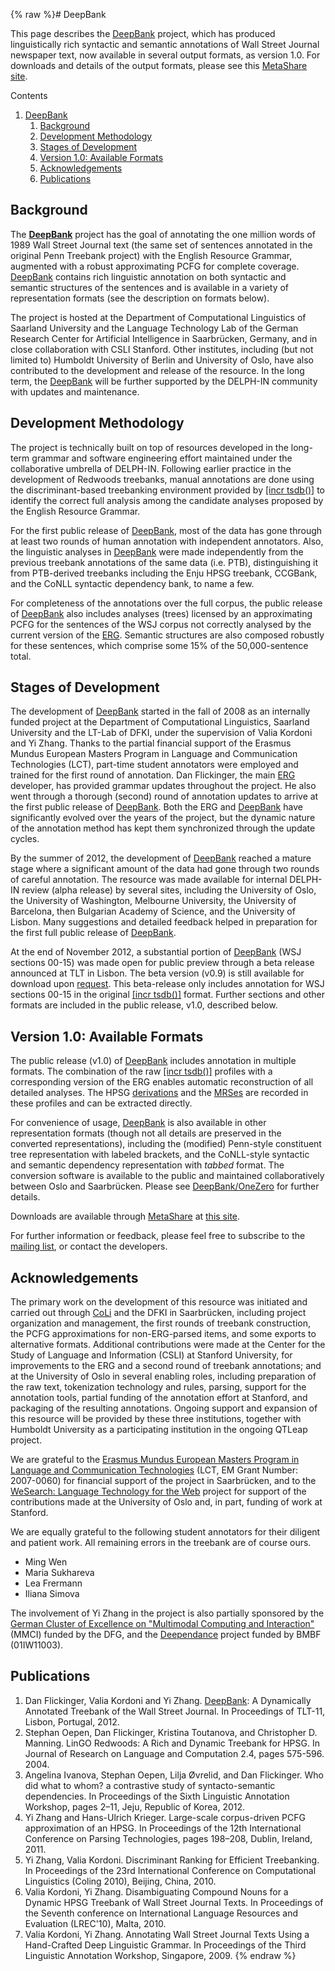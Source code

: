 {% raw %}# DeepBank

This page describes the [DeepBank](https://blog.inductorsoftware.com/docsproto/garage/DeepBank) project, which has produced
linguistically rich syntactic and semantic annotations of Wall Street
Journal newspaper text, now available in several output formats, as
version 1.0. For downloads and details of the output formats, please see
this [MetaShare
site](http://metashare.dfki.de/repository/browse/deepbank/d550713c0bd211e38e2e003048d082a41c57b04b11e146f1887ceb7158e2038c/).

Contents

1. [DeepBank](https://blog.inductorsoftware.com/docsproto/garage/DeepBank)
   1. [Background](https://blog.inductorsoftware.com/docsproto/garage/DeepBank)
   2. [Development Methodology](https://blog.inductorsoftware.com/docsproto/garage/DeepBank)
   3. [Stages of Development](https://blog.inductorsoftware.com/docsproto/garage/DeepBank)
   4. [Version 1.0: Available
Formats](https://blog.inductorsoftware.com/docsproto/garage/DeepBank)
   5. [Acknowledgements](https://blog.inductorsoftware.com/docsproto/garage/DeepBank)
   6. [Publications](https://blog.inductorsoftware.com/docsproto/garage/DeepBank)

<a name="Background"/>


## Background

The **[DeepBank](https://blog.inductorsoftware.com/docsproto/garage/DeepBank)** project has the goal of annotating the one
million words of 1989 Wall Street Journal text (the same set of
sentences annotated in the original Penn Treebank project) with the
English Resource Grammar, augmented with a robust approximating PCFG for
complete coverage. [DeepBank](https://blog.inductorsoftware.com/docsproto/garage/DeepBank) contains rich linguistic
annotation on both syntactic and semantic structures of the sentences
and is available in a variety of representation formats (see the
description on formats below).

The project is hosted at the Department of Computational Linguistics of
Saarland University and the Language Technology Lab of the German
Research Center for Artificial Intelligence in Saarbrücken, Germany, and
in close collaboration with CSLI Stanford. Other institutes, including
(but not limited to) Humboldt University of Berlin and University of
Oslo, have also contributed to the development and release of the
resource. In the long term, the [DeepBank](https://blog.inductorsoftware.com/docsproto/garage/DeepBank) will be further
supported by the DELPH-IN community with updates and maintenance.

<a name="Development_Methodology"/>


## Development Methodology

The project is technically built on top of resources developed in the
long-term grammar and software engineering effort maintained under the
collaborative umbrella of DELPH-IN. Following earlier practice in the
development of Redwoods treebanks, manual annotations are done using the
discriminant-based treebanking environment provided by [\[incr
tsdb()\]](http://www.delph-in.net/itsdb) to identify the correct full
analysis among the candidate analyses proposed by the English Resource
Grammar.

For the first public release of [DeepBank](https://blog.inductorsoftware.com/docsproto/garage/DeepBank), most of the data
has gone through at least two rounds of human annotation with
independent annotators. Also, the linguistic analyses in
[DeepBank](https://blog.inductorsoftware.com/docsproto/garage/DeepBank) were made independently from the previous treebank
annotations of the same data (i.e. PTB), distinguishing it from
PTB-derived treebanks including the Enju HPSG treebank, CCGBank, and the
CoNLL syntactic dependency bank, to name a few.

For completeness of the annotations over the full corpus, the public
release of [DeepBank](https://blog.inductorsoftware.com/docsproto/garage/DeepBank) also includes analyses (trees) licensed
by an approximating PCFG for the sentences of the WSJ corpus not
correctly analysed by the current version of the
[ERG](http://www.delph-in.net/erg). Semantic structures are also
composed robustly for these sentences, which comprise some 15% of the
50,000-sentence total.

<a name="Stages_of_Development"/>


## Stages of Development

The development of [DeepBank](https://blog.inductorsoftware.com/docsproto/garage/DeepBank) started in the fall of 2008 as
an internally funded project at the Department of Computational
Linguistics, Saarland University and the LT-Lab of DFKI, under the
supervision of Valia Kordoni and Yi Zhang.
Thanks to the partial financial support of the Erasmus Mundus European
Masters Program in Language and Communication Technologies (LCT),
part-time student annotators were employed and trained for the first
round of annotation. Dan Flickinger, the main
[ERG](http://www.delph-in.net/erg) developer, has provided grammar
updates throughout the project. He also went through a thorough (second)
round of annotation updates to arrive at the first public release of
[DeepBank](https://blog.inductorsoftware.com/docsproto/garage/DeepBank). Both the ERG and [DeepBank](https://blog.inductorsoftware.com/docsproto/garage/DeepBank) have
significantly evolved over the years of the project, but the dynamic
nature of the annotation method has kept them synchronized through the
update cycles.

By the summer of 2012, the development of [DeepBank](https://blog.inductorsoftware.com/docsproto/garage/DeepBank) reached a
mature stage where a significant amount of the data had gone through two
rounds of careful annotation. The resource was made available for
internal DELPH-IN review (alpha release) by several sites, including the
University of Oslo, the University of Washington, Melbourne University,
the University of Barcelona, then Bulgarian Academy of Science, and the
University of Lisbon. Many suggestions and detailed feedback helped in
preparation for the first full public release of [DeepBank](https://blog.inductorsoftware.com/docsproto/garage/DeepBank).

At the end of November 2012, a substantial portion of
[DeepBank](https://blog.inductorsoftware.com/docsproto/garage/DeepBank) (WSJ sections 00-15) was made open for public
preview through a beta release announced at TLT in Lisbon. The beta
version (v0.9) is still available for download upon
[request](http://www.coli.uni-saarland.de/projects/deepbank/request.cgi).
This beta-release only includes annotation for WSJ sections 00-15 in the
original [\[incr tsdb()\]](http://www.delph-in.net/itsdb) format.
Further sections and other formats are included in the public release,
v1.0, described below.

<a name="Version_1.0:_Available_Formats"/>


## Version 1.0: Available Formats

The public release (v1.0) of [DeepBank](https://blog.inductorsoftware.com/docsproto/garage/DeepBank) includes annotation in
multiple formats. The combination of the raw [\[incr
tsdb()\]](http://www.delph-in.net/itsdb) profiles with a corresponding
version of the ERG enables automatic reconstruction of all detailed
analyses. The HPSG [derivations](https://blog.inductorsoftware.com/docsproto/tools/ItsdbDerivations) and the
[MRSes](https://blog.inductorsoftware.com/docsproto/tools/MrsRFC) are recorded in these profiles and can be extracted
directly.

For convenience of usage, [DeepBank](https://blog.inductorsoftware.com/docsproto/garage/DeepBank) is also available in
other representation formats (though not all details are preserved in
the converted representations), including the (modified) Penn-style
constituent tree representation with labeled brackets, and the
CoNLL-style syntactic and semantic dependency representation with
*tabbed* format. The conversion software is available to the public and
maintained collaboratively between Oslo and Saarbrücken. Please see
[DeepBank/OneZero](https://blog.inductorsoftware.com/docsproto/garage/DeepBank_OneZero) for further details.

Downloads are available through [MetaShare](/MetaShare) at [this
site](http://metashare.dfki.de/repository/browse/deepbank/d550713c0bd211e38e2e003048d082a41c57b04b11e146f1887ceb7158e2038c/).

For further information or feedback, please feel free to subscribe to
the [mailing list](http://lists.delph-in.net/mailman/listinfo/deepbank),
or contact the developers.

<a name="Acknowledgements"/>


## Acknowledgements

The primary work on the development of this resource was initiated and
carried out through [CoLi](/CoLi) and the DFKI in Saarbrücken, including
project organization and management, the first rounds of treebank
construction, the PCFG approximations for non-ERG-parsed items, and some
exports to alternative formats. Additional contributions were made at
the Center for the Study of Language and Information (CSLI) at Stanford
University, for improvements to the ERG and a second round of treebank
annotations; and at the University of Oslo in several enabling roles,
including preparation of the raw text, tokenization technology and
rules, parsing, support for the annotation tools, partial funding of the
annotation effort at Stanford, and packaging of the resulting
annotations. Ongoing support and expansion of this resource will be
provided by these three institutions, together with Humboldt University
as a participating institution in the ongoing QTLeap project.

We are grateful to the [Erasmus Mundus European Masters Program in
Language and Communication Technologies](http://lct-master.org/) (LCT,
EM Grant Number: 2007-0060) for financial support of the project in
Saarbrücken, and to the [WeSearch: Language Technology for the
Web](http://www.mn.uio.no/ifi/english/research/projects/wesearch/)
project for support of the contributions made at the University of Oslo
and, in part, funding of work at Stanford.

We are equally grateful to the following student annotators for their
diligent and patient work. All remaining errors in the treebank are of
course ours.

- Ming Wen
- Maria Sukhareva
- Lea Frermann
- Iliana Simova

The involvement of Yi Zhang in the project is also partially sponsored
by the [German Cluster of Excellence on "Multimodal Computing and
Interaction"](http://www.mmci.uni-saarland.de/) (MMCI) funded by the
DFG, and the [Deependance](http://deependance.dfki.de/) project funded
by BMBF (01IW11003).

<a name="Publications"/>


## Publications

1. Dan Flickinger, Valia Kordoni and Yi Zhang. [DeepBank](https://blog.inductorsoftware.com/docsproto/garage/DeepBank): A
Dynamically Annotated Treebank of the Wall Street Journal. In
Proceedings of TLT-11, Lisbon, Portugal, 2012.
2. Stephan Oepen, Dan Flickinger, Kristina Toutanova, and
Christopher D. Manning. LinGO Redwoods: A Rich and Dynamic Treebank
for HPSG. In Journal of Research on Language and Computation 2.4,
pages 575-596. 2004.
3. Angelina Ivanova, Stephan Oepen, Lilja Øvrelid, and Dan Flickinger.
Who did what to whom? a contrastive study of syntacto-semantic
dependencies. In Proceedings of the Sixth Linguistic Annotation
Workshop, pages 2–11, Jeju, Republic of Korea, 2012.
4. Yi Zhang and Hans-Ulrich Krieger. Large-scale corpus-driven PCFG
approximation of an HPSG. In Proceedings of the 12th International
Conference on Parsing Technologies, pages 198–208, Dublin,
Ireland, 2011.
5. Yi Zhang, Valia Kordoni. Discriminant Ranking for Efficient
Treebanking. In Proceedings of the 23rd International Conference on
Computational Linguistics (Coling 2010), Beijing, China, 2010.
6. Valia Kordoni, Yi Zhang. Disambiguating Compound Nouns for a Dynamic
HPSG Treebank of Wall Street Journal Texts. In Proceedings of the
Seventh conference on International Language Resources and
Evaluation (LREC'10), Malta, 2010.
7. Valia Kordoni, Yi Zhang. Annotating Wall Street Journal Texts Using
a Hand-Crafted Deep Linguistic Grammar. In Proceedings of the Third
Linguistic Annotation Workshop, Singapore, 2009.
<update date omitted for speed>{% endraw %}